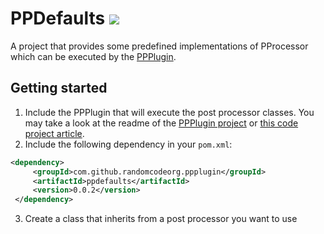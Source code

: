 # PPDefaults <img src="https://travis-ci.org/RandomCodeOrg/PPDefaults.svg"></img>

A project that provides some predefined implementations of PProcessor which can be executed by the <a href="https://github.com/RandomCodeOrg/PPPlugin">
PPPlugin</a>.

## Getting started

1. Include the PPPlugin that will execute the post processor classes. You may take a look at the readme of the [PPPlugin project](https://github.com/RandomCodeOrg/PPPlugin#ppplugin-) or [this code project article](http://www.codeproject.com/Articles/1063734/Automated-Logging-with-Maven).
2. Include the following dependency in your `pom.xml`:

 ```xml
<dependency>
      <groupId>com.github.randomcodeorg.ppplugin</groupId>
      <artifactId>ppdefaults</artifactId>
      <version>0.0.2</version>
  </dependency>
 ```
3. Create a class that inherits from a post processor you want to use 
